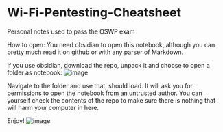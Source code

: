 # Wi-Fi-Pentesting-Cheatsheet
Personal notes used to pass the OSWP exam

How to open: 
You need obsidian to open this notebook, although you can pretty much read it on github or with any parser of Markdown.

If you use obsidian, download the repo, unpack it and choose to open a folder as notebook:
![image](https://user-images.githubusercontent.com/34309036/183972304-a44f4633-9f38-42ed-accc-ac2029fa02cc.png)

Navigate to the folder and use that, should load. It will ask you for permissions to open the notebook from an untrusted author. You can yourself check the contents of the repo to make sure there is nothing that will harm your computer in here.

Enjoy!
![image](https://user-images.githubusercontent.com/34309036/183972861-10491ade-04ff-437e-b8e1-481c8df3f00e.png)


